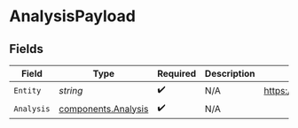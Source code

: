 # AnalysisPayload


## Fields

| Field                                                      | Type                                                       | Required                                                   | Description                                                | Example                                                    |
| ---------------------------------------------------------- | ---------------------------------------------------------- | ---------------------------------------------------------- | ---------------------------------------------------------- | ---------------------------------------------------------- |
| `Entity`                                                   | *string*                                                   | :heavy_check_mark:                                         | N/A                                                        | https://res.cloudinary.com/demo/image/upload/sample.jpg    |
| `Analysis`                                                 | [components.Analysis](../../models/components/analysis.md) | :heavy_check_mark:                                         | N/A                                                        |                                                            |